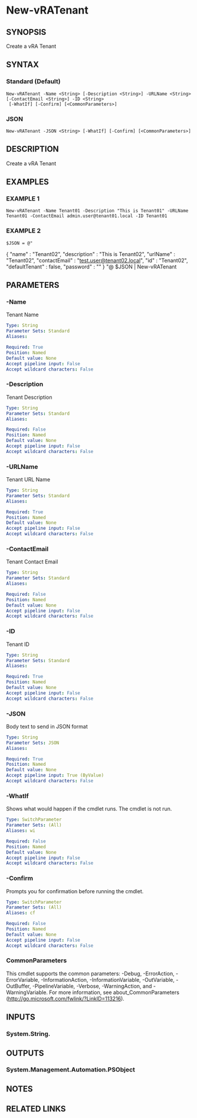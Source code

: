 # New-vRATenant

## SYNOPSIS
Create a vRA Tenant

## SYNTAX

### Standard (Default)
```
New-vRATenant -Name <String> [-Description <String>] -URLName <String> [-ContactEmail <String>] -ID <String>
 [-WhatIf] [-Confirm] [<CommonParameters>]
```

### JSON
```
New-vRATenant -JSON <String> [-WhatIf] [-Confirm] [<CommonParameters>]
```

## DESCRIPTION
Create a vRA Tenant

## EXAMPLES

### EXAMPLE 1
```
New-vRATenant -Name Tenant01 -Description "This is Tenant01" -URLName Tenant01 -ContactEmail admin.user@tenant01.local -ID Tenant01
```

### EXAMPLE 2
```
$JSON = @"
```

{
  "name" : "Tenant02",
  "description" : "This is Tenant02",
  "urlName" : "Tenant02",
  "contactEmail" : "test.user@tenant02.local",
  "id" : "Tenant02",
  "defaultTenant" : false,
  "password" : ""
}
"@
$JSON | New-vRATenant

## PARAMETERS

### -Name
Tenant Name

```yaml
Type: String
Parameter Sets: Standard
Aliases:

Required: True
Position: Named
Default value: None
Accept pipeline input: False
Accept wildcard characters: False
```

### -Description
Tenant Description

```yaml
Type: String
Parameter Sets: Standard
Aliases:

Required: False
Position: Named
Default value: None
Accept pipeline input: False
Accept wildcard characters: False
```

### -URLName
Tenant URL Name

```yaml
Type: String
Parameter Sets: Standard
Aliases:

Required: True
Position: Named
Default value: None
Accept pipeline input: False
Accept wildcard characters: False
```

### -ContactEmail
Tenant Contact Email

```yaml
Type: String
Parameter Sets: Standard
Aliases:

Required: False
Position: Named
Default value: None
Accept pipeline input: False
Accept wildcard characters: False
```

### -ID
Tenant ID

```yaml
Type: String
Parameter Sets: Standard
Aliases:

Required: True
Position: Named
Default value: None
Accept pipeline input: False
Accept wildcard characters: False
```

### -JSON
Body text to send in JSON format

```yaml
Type: String
Parameter Sets: JSON
Aliases:

Required: True
Position: Named
Default value: None
Accept pipeline input: True (ByValue)
Accept wildcard characters: False
```

### -WhatIf
Shows what would happen if the cmdlet runs.
The cmdlet is not run.

```yaml
Type: SwitchParameter
Parameter Sets: (All)
Aliases: wi

Required: False
Position: Named
Default value: None
Accept pipeline input: False
Accept wildcard characters: False
```

### -Confirm
Prompts you for confirmation before running the cmdlet.

```yaml
Type: SwitchParameter
Parameter Sets: (All)
Aliases: cf

Required: False
Position: Named
Default value: None
Accept pipeline input: False
Accept wildcard characters: False
```

### CommonParameters
This cmdlet supports the common parameters: -Debug, -ErrorAction, -ErrorVariable, -InformationAction, -InformationVariable, -OutVariable, -OutBuffer, -PipelineVariable, -Verbose, -WarningAction, and -WarningVariable.
For more information, see about_CommonParameters (http://go.microsoft.com/fwlink/?LinkID=113216).

## INPUTS

### System.String.

## OUTPUTS

### System.Management.Automation.PSObject

## NOTES

## RELATED LINKS
